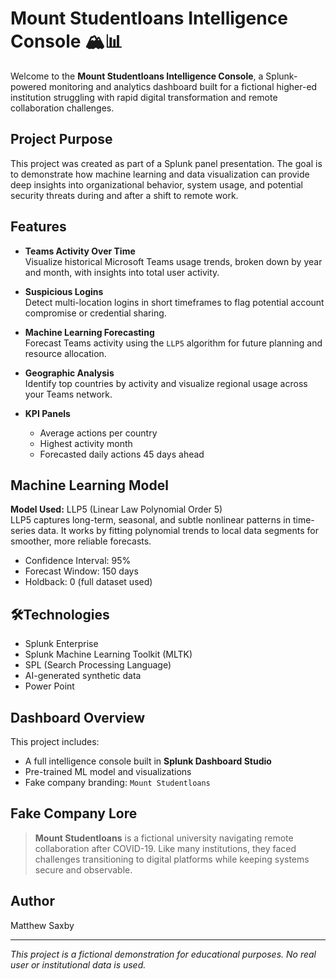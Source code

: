 # Mount Studentloans Intelligence Console 🏔️📊

Welcome to the **Mount Studentloans Intelligence Console**, a Splunk-powered monitoring and analytics dashboard built for a fictional higher-ed institution struggling with rapid digital transformation and remote collaboration challenges.

## Project Purpose

This project was created as part of a Splunk panel presentation. The goal is to demonstrate how machine learning and data visualization can provide deep insights into organizational behavior, system usage, and potential security threats during and after a shift to remote work.

## Features

- **Teams Activity Over Time**  
  Visualize historical Microsoft Teams usage trends, broken down by year and month, with insights into total user activity.

- **Suspicious Logins**  
  Detect multi-location logins in short timeframes to flag potential account compromise or credential sharing.

- **Machine Learning Forecasting**  
  Forecast Teams activity using the `LLP5` algorithm for future planning and resource allocation.

- **Geographic Analysis**  
  Identify top countries by activity and visualize regional usage across your Teams network.

- **KPI Panels**  
  - Average actions per country  
  - Highest activity month  
  - Forecasted daily actions 45 days ahead

## Machine Learning Model

**Model Used:** LLP5 (Linear Law Polynomial Order 5)  
LLP5 captures long-term, seasonal, and subtle nonlinear patterns in time-series data. It works by fitting polynomial trends to local data segments for smoother, more reliable forecasts.

- Confidence Interval: 95%  
- Forecast Window: 150 days  
- Holdback: 0 (full dataset used)

## 🛠Technologies

- Splunk Enterprise
- Splunk Machine Learning Toolkit (MLTK)
- SPL (Search Processing Language)
- AI-generated synthetic data
- Power Point

## Dashboard Overview

This project includes:

- A full intelligence console built in **Splunk Dashboard Studio**
- Pre-trained ML model and visualizations
- Fake company branding: `Mount Studentloans`


## Fake Company Lore

> **Mount Studentloans** is a fictional university navigating remote collaboration after COVID-19. Like many institutions, they faced challenges transitioning to digital platforms while keeping systems secure and observable.


## Author

Matthew Saxby  



---

*This project is a fictional demonstration for educational purposes. No real user or institutional data is used.*
